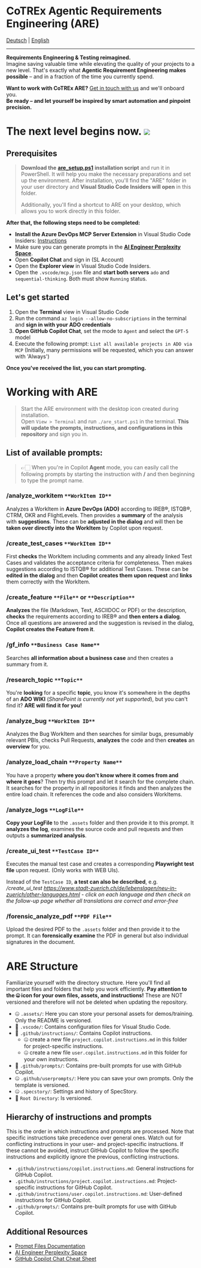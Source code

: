 # **CoTREx** Agentic Requirements Engineering (**ARE**)

[Deutsch](README.md) | [English](README.en.md)

---

**Requirements Engineering & Testing reimagined.**  
Imagine saving valuable time while elevating the quality of your projects to a new level. That's exactly what **Agentic Requirement Engineering makes possible** – and in a fraction of the time you currently spend.

**Want to work with CoTREx ARE?** [Get in touch with us](https://teams.microsoft.com/l/channel/19%3AgnGndOg7XoTvLgeRPqdtLvwdRnHjGwQto9XQ0oRKjL81%40thread.tacv2/01%20TREX%20Public?groupId=8c4a846d-9e6a-4aae-a23e-ae2f203b52d6&tenantId=ab3ae8a3-fd32-4b83-831e-919c6fcd28b2) and we'll onboard you.  
**Be ready – and let yourself be inspired by smart automation and pinpoint precision.**

# The next level begins now. ![](https://swisslife.sharepoint.com/:i:/s/Co-TREx/Eaqr_Vq82jFKgWTxfsGgryUBMzX9FXVrDo_0heQTR8s5Kg?e=rsgIt7)

## Prerequisites

> **Download the** [**are\_setup.ps1**](https://github.com/AndreasKarz/AI-Productivity-Series-Requirement-Engineering-Vibes/blob/main/are_setup.ps1) **installation script** and run it in PowerShell. It will help you make the necessary preparations and set up the environment. After installation, you'll find the "ARE" folder in your user directory and **Visual Studio Code Insiders will open** in this folder.
> 
> Additionally, you'll find a shortcut to ARE on your desktop, which allows you to work directly in this folder.

**After that, the following steps need to be completed:**

*   **Install the Azure DevOps MCP Server Extension** in Visual Studio Code Insiders: [Instructions](https://github.com/microsoft/azure-devops-mcp)
*   Make sure you can generate prompts in the [**AI Engineer Perplexity Space**](https://www.perplexity.ai/spaces/the-ai-engineer-UslyhxrNTriahp77tvqP2g).
*   Open **Copilot Chat** and sign in (SL Account)
*   Open the **Explorer view** in Visual Studio Code Insiders.
*   Open the `.vscode/mcp.json` file and **start both servers** `ado` and `sequential-thinking`. Both must show `Running` status.

## Let's get started

1.  Open the **Terminal** view in Visual Studio Code
2.  Run the command `az login --allow-no-subscriptions` in the terminal and **sign in with your ADO credentials**
3.  **Open GitHub Copilot Chat**, set the mode to `Agent` and select the `GPT-5` model
4.  Execute the following prompt: `List all available projects in ADO via MCP` (Initially, many permissions will be requested, which you can answer with 'Always')

**Once you've received the list, you can start prompting.**

# Working with ARE

> Start the ARE environment with the desktop icon created during installation.  
> Open `View > Terminal` and run `./are_start.ps1` in the terminal. **This will update the prompts, instructions, and configurations in this repository** and sign you in.

## List of available prompts:

> 👉🏻 When you're in Copilot **Agent** mode, you can easily call the following prompts by starting the instruction with **/** and then beginning to type the prompt name.

### **/analyze\_workitem** `**WorkItem ID**`

Analyzes a WorkItem in **Azure DevOps (ADO)** according to IREB®, ISTQB®, CTRM, OKR and FlightLevels. Then provides a **summary** of the analysis with **suggestions**. These can be **adjusted in the dialog** and will then be **taken over directly into the WorkItem** by Copilot upon request.

### **/create\_test\_cases** `**WorkItem ID**`

First **checks** the WorkItem including comments and any already linked Test Cases and validates the acceptance criteria for completeness. Then makes suggestions according to ISTQB® for additional Test Cases. These can be **edited in the dialog** and then **Copilot creates them upon request** and **links** them correctly with the WorkItem.

### **/create\_feature** `**File**` **or** `**Description**`

**Analyzes** the file (Markdown, Text, ASCIIDOC or PDF) or the description, **checks** the requirements according to IREB® and **then enters a dialog**. Once all questions are answered and the suggestion is revised in the dialog, **Copilot creates the Feature from it**.

### **/gf\_info** `**Business Case Name**`

Searches **all information about a business case** and then creates a summary from it.

### **/research\_topic** `**Topic**`

You're **looking** for a specific **topic**, you know it's somewhere in the depths of an **ADO WIKI** (_SharePoint is currently not yet supported_), but you can't find it? **ARE will find it for you!**

### **/analyze\_bug** `**WorkItem ID**`

Analyzes the Bug WorkItem and then searches for similar bugs, presumably relevant PBIs, checks Pull Requests, **analyzes** the code and then **creates** an **overview** for you.

### **/analyze\_load\_chain** `**Property Name**`

You have a property **where you don't know where it comes from and where it goes**? Then try this prompt and let it search for the complete chain. It searches for the property in all repositories it finds and then analyzes the entire load chain. It references the code and also considers WorkItems.

### **/analyze\_logs** `**LogFile**`

**Copy your LogFile** to the `.assets` folder and then provide it to this prompt. It **analyzes the log**, examines the source code and pull requests and then outputs a **summarized analysis**.

### **/create\_ui\_test** `**TestCase ID**`

Executes the manual test case and creates a corresponding **Playwright test file** upon request. (Only works with WEB UIs).

Instead of the `TestCase ID`, **a test can also be described**, e.g. _/create\_ui\_test https://www.stadt-zuerich.ch/de/lebenslagen/neu-in-zuerich/other-languages.html - click on each language and then check on the follow-up page whether all translations are correct and error-free_

### **/forensic\_analyze\_pdf** `**PDF File**`

Upload the desired PDF to the `.assets` folder and then provide it to the prompt. It can **forensically examine** the PDF in general but also individual signatures in the document.

# ARE Structure

Familiarize yourself with the directory structure. Here you'll find all important files and folders that help you work efficiently. **Pay attention to the 🤐 icon for your own files, assets, and instructions!** These are NOT versioned and therefore will not be deleted when updating the repository.

*   🤐 `.assets/`: Here you can store your personal assets for demos/training. Only the README is versioned.
*   🔄️ `.vscode/`: Contains configuration files for Visual Studio Code.
*   🔄️ `.github/instructions/`: Contains Copilot instructions.
    *   🤐 create a new file `project.copilot.instructions.md` in this folder for project-specific instructions.
    *   🤐 create a new file `user.copilot.instructions.md` in this folder for your own instructions.
*   🔄️ `.github/prompts/`: Contains pre-built prompts for use with GitHub Copilot.
*   🤐 `.github/userprompts/`: Here you can save your own prompts. Only the template is versioned.
*   🤐 `.specstory/`: Settings and history of SpecStory.
*   🔄️ `Root Directory`: Is versioned.

## Hierarchy of instructions and prompts

This is the order in which instructions and prompts are processed. Note that specific instructions take precedence over general ones. Watch out for conflicting instructions in your user- and project-specific instructions. If these cannot be avoided, instruct GitHub Copilot to follow the specific instructions and explicitly ignore the previous, conflicting instructions.

*   `.github/instructions/copilot.instructions.md`: General instructions for GitHub Copilot.
*   `.github/instructions/project.copilot.instructions.md`: Project-specific instructions for GitHub Copilot.
*   `.github/instructions/user.copilot.instructions.md`: User-defined instructions for GitHub Copilot.
*   `.github/prompts/`: Contains pre-built prompts for use with GitHub Copilot.

## Additional Resources

*   [Prompt Files Documentation](https://code.visualstudio.com/docs/copilot/copilot-customization#_prompt-files-experimental)
*   [AI Engineer Perplexity Space](https://www.perplexity.ai/spaces/the-ai-engineer-UslyhxrNTriahp77tvqP2g)
*   [GitHub Copilot Chat Cheat Sheet](https://docs.github.com/en/copilot/reference/cheat-sheet)